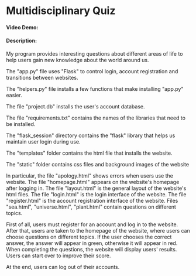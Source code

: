 # Multidisciplinary Quiz
#### Video Demo:  <URL HERE>
#### Description:
My program provides interesting questions about different areas of life to help users gain new knowledge about the world around us.

The "app.py" file uses "Flask" to control login, account registration and transitions between websites.

The "helpers.py" file installs a few functions that make installing "app.py" easier.

The file "project.db" installs the user's account database.

The file "requirements.txt" contains the names of the libraries that need to be installed.

The "flask_session" directory contains the "flask" library that helps us maintain user login during use.

The "templates" folder contains the html file that installs the website.

The "static" folder contains css files and background images of the website

In particular, the file "apology.html" shows errors when users use the website.
The file "homepage.html" appears on the website's homepage after logging in.
The file "layout.html" is the general layout of the website's html files.
The file "login.html" is the login interface of the website.
The file "register.html" is the account registration interface of the website.
Files "sea.html", "universe.html", "plant.html" contain questions on different topics.

First of all, users must register for an account and log in to the website. After that, users are taken to the homepage of the website, where users can choose questions on different topics. If the user chooses the correct answer, the answer will appear in green, otherwise it will appear in red. When completing the questions, the website will display users' results. Users can start over to improve their score.

At the end, users can log out of their accounts.